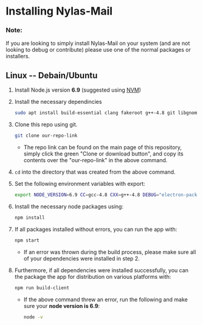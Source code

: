 # Installing Nylas-Mail
### Note:
If you are looking to simply install Nylas-Mail on your system (and are not looking to debug or contribute) please use one of the normal packages or installers.

## Linux -- Debain/Ubuntu
1. Install Node.js version **6.9** (suggested using [NVM](https://github.com/creationix/nvm))
1. Install the necessary dependincies
    ```bash
    sudo apt install build-essential clang fakeroot g++-4.8 git libgnome-keyring-dev xvfb rpm libxext-dev libxtst-dev libxkbfile-dev
    ```
1. Clone this repo using git.
    ```bash
    git clone our-repo-link
    ```
   * The repo link can be found on the main page of this repository, simply click the green "Clone or download button", and copy its contents over the "our-repo-link" in the above command.
1. `cd` into the directory that was created from the above command.
1. Set the following environment variables with export:
    ```bash
    export NODE_VERSION=6.9 CC=gcc-4.8 CXX=g++-4.8 DEBUG="electron-packager:*" INSTALL_TARGET=client
    ```
1. Install the necessary node packages using:
    ```bash
    npm install
    ```
1. If all packages installed without errors, you can run the app with:
    ```bash
    npm start
    ```
    * If an error was thrown during the build process, please make sure all of your dependencies were installed in step 2.
    
1. Furthermore, if all dependencies were installed successfully, you can the package the app for distribution on various platforms with:
    ```bash
    npm run build-client
    ```
    * If the above command threw an error, run the following and make sure your **node version is 6.9**:
      ```bash
      node -v
      ```  

